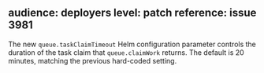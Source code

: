 audience: deployers
level: patch
reference: issue 3981
---
The new `queue.taskClaimTimeout` Helm configuration parameter controls the duration of the task claim that `queue.claimWork` returns.  The default is 20 minutes, matching the previous hard-coded setting.
